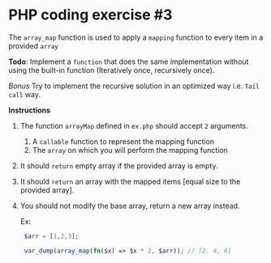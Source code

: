 # PHP coding exercise #3

The `array_map` function is used to apply a `mapping` function to every item in a provided `array`

**Todo**: Implement a `function` that does the same implementation without using the built-in function (Iteratively once, recursively once).

_Bonus_ Try to implement the recursive solution in an optimized way i.e. `Tail call` way.

**Instructions**

1. The function `arrayMap` defined in `ex.php` should accept `2` arguments.

   1. A `callable` function to represent the mapping function
   2. The `array` on which you will perform the mapping function

2. It should `return` empty array if the provided array is empty.
3. It should `return` an array with the mapped items [equal size to the provided array].
4. You should not modify the base array, return a new array instead.

   Ex:

   ```php
    $arr = [1,2,3];

    var_dump(array_map(fn($x) => $x * 2, $arr)); // [2, 4, 6]
   ```
